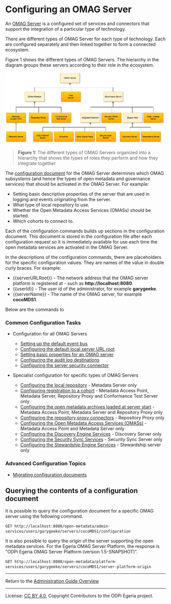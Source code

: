 <!-- SPDX-License-Identifier: CC-BY-4.0 -->
<!-- Copyright Contributors to the ODPi Egeria project 2020. -->

# Configuring an OMAG Server

An [OMAG Server](../concepts/omag-server.md) is a configured set
of services and connectors that
support the integration of a particular type of technology.

There are different types of OMAG Server for each type of technology.
Each are configured separately and then linked together to form
a connected ecosystem.

Figure 1 shows the different types of OMAG Servers.  The hierarchy
in the diagram groups these servers according to their role in
the ecosystem.

![Figure 1](../concepts/types-of-omag-servers.png)
> **Figure 1:** The different types of OMAG Servers organized into a hierarchy
> that shows the types of roles they perform and how they integrate together

The [configuration document](../concepts/configuration-document.md)
for the OMAG Server determines which OMAG subsystems (and hence the types of open
metadata and governance services) that should be activated in the OMAG Server.
For example:

* Setting basic descriptive properties of the server that are used in logging and events
originating from the server.
* What type of local repository to use.
* Whether the Open Metadata Access Services (OMASs) should be started.
* Which cohorts to connect to.

Each of the configuration commands builds up sections in the configuration document.
This document is stored in the configuration file after each configuration request so
it is immediately available for use each time the open metadata services are activated
in the OMAG Server.

In the descriptions of the configuration commands, there are placeholders
for the specific configuration values.  They are names of the value in double curly braces.
For example:

* {{serverURLRoot}} - The network address that the OMAG server platform is registered at - such as **http://localhost:8080**.
* {{userId}} - The user id of the administrator, for example **garygeeke**.
* {{serverName}} - The name of the OMAG server, for example **cocoMDS1**.

Below are the commands to 

### Common Configuration Tasks

* Configuration for all OMAG Servers
  * [Setting up the default event bus](configuring-event-bus.md)
  * [Configuring the default local server URL root](configuring-local-server-url.md)
  * [Setting basic properties for an OMAG server](configuring-omag-server-basic-properties.md)
  * [Configuring the audit log destinations](configuring-the-audit-log.md)
  * [Configuring the server security connector](configuring-the-server-security-connector.md)
   
* Specialist configuration for specific types of OMAG Servers
  * [Configuring the local repository](configuring-the-local-repository.md) - Metadata Server only
  * [Configuring registration to a cohort](configuring-registration-to-a-cohort.md) - Metadata Access Point, Metadata Server, Repository Proxy and Conformance Test Server only
  * [Configuring the open metadata archives loaded at server start](configuring-the-startup-archives.md) - Metadata Access Point, Metadata Server and Repository Proxy only
  * [Configuring the repository proxy connectors](configuring-the-repository-proxy-connector.md) - Repository Proxy only
  * [Configuring the Open Metadata Access Services (OMASs)](configuring-the-access-services.md) - Metadata Access Point and Metadata Server only
  * [Configuring the Discovery Engine Services](configuring-the-discovery-engine-services.md) - Discovery Server only
  * [Configuring the Security Sync Services](configuring-the-security-sync-services.md) - Security Sync Server only
  * [Configuring the Stewardship Engine Services](configuring-the-stewardship-engine-services.md) - Stewardship server only

### Advanced Configuration Topics

* [Migrating configuration documents](migrating-configuration-documents.md)


## Querying the contents of a configuration document

It is possible to query the configuration document for a specific OMAG server using the following command.

```
GET http://localhost:8080/open-metadata/admin-services/users/garygeeke/servers/cocoMDS1/configuration
```

It is also possible to query the origin of the server supporting the open metadata services.
For the Egeria OMAG Server Platform, the response is "ODPi Egeria OMAG Server Platform (version 1.5-SNAPSHOT)".

```
GET http://localhost:8080/open-metadata/platform-services/users/garygeeke/servers/cocoMDS1/server-platform-origin
```


----
Return to the [Administration Guide Overview](.)


----
License: [CC BY 4.0](https://creativecommons.org/licenses/by/4.0/),
Copyright Contributors to the ODPi Egeria project.